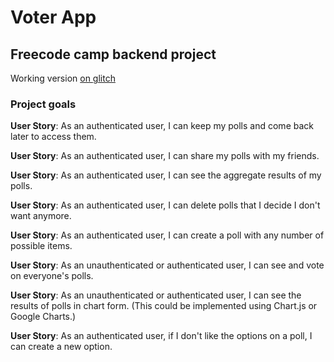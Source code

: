 # Voter App
## Freecode camp backend project
Working version [on glitch](https://spring-parade.glitch.me/home)

### Project goals

**User Story**: As an authenticated user, I can keep my polls and come back later to access them.

**User Story**: As an authenticated user, I can share my polls with my friends.

**User Story**: As an authenticated user, I can see the aggregate results of my polls.

**User Story**: As an authenticated user, I can delete polls that I decide I don't want anymore.

**User Story**: As an authenticated user, I can create a poll with any number of possible items.

**User Story**: As an unauthenticated or authenticated user, I can see and vote on everyone's polls.

**User Story**: As an unauthenticated or authenticated user, I can see the results of polls in chart form. (This could be implemented using Chart.js or Google Charts.)

**User Story**: As an authenticated user, if I don't like the options on a poll, I can create a new option.